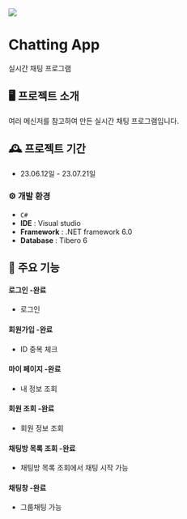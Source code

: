 <img src="https://www.hyundai.co.kr/image/upload/asset_library/MDA00000000000000179/5640ebe4255e4960a93e218f29f44a6d.png">

# Chatting App
실시간 채팅 프로그램


## 🖥️ 프로젝트 소개
여러 메신저를 참고하여 만든 실시간 채팅 프로그램입니다.
<br>

## 🕰️ 프로젝트 기간
* 23.06.12일 - 23.07.21일

### ⚙️ 개발 환경
- `C#`
- **IDE** : Visual studio
- **Framework** : .NET framework 6.0
- **Database** : Tibero 6

## 📌 주요 기능
#### 로그인 -완료
- 로그인
#### 회원가입 -완료
- ID 중복 체크
#### 마이 페이지 -완료
- 내 정보 조회
#### 회원 조회 -완료
- 회원 정보 조회
#### 채팅방 목록 조회 -완료
-  채팅방 목록 조회에서 채팅 시작 가능
#### 채팅창 -완료
- 그룹채팅 가능
